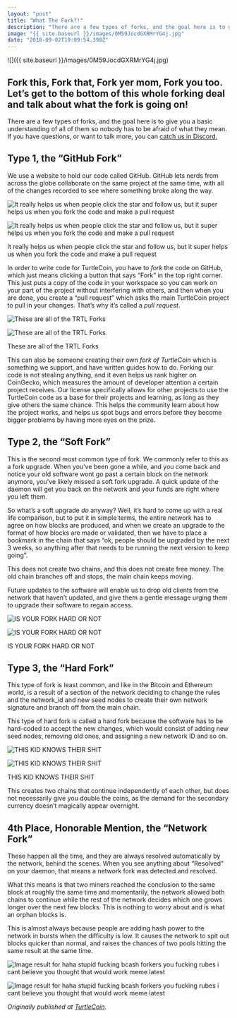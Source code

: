 ```yaml
---
layout: "post"
title: "What The Fork?!"
description: "There are a few types of forks, and the goal here is to give you a basic understanding of all of them so nobody has to be afraid of what they mean. If you have questions, or want to talk more, you…"
image: "{{ site.baseurl }}/images/0M59JocdGXRMrYG4j.jpg"
date: "2018-09-02T19:09:54.398Z"
---
```


![]({{ site.baseurl }}/images/0M59JocdGXRMrYG4j.jpg)

## Fork this, Fork that, Fork yer mom, Fork you too. Let’s get to the bottom of this whole forking deal and talk about what the fork is going on!

There are a few types of forks, and the goal here is to give you a basic understanding of all of them so nobody has to be afraid of what they mean. If you have questions, or want to talk more, you can [catch us in Discord.](http://chat.turtlecoin.lol/)

## Type 1, the “GitHub Fork”

We use a website to hold our code called GitHub. GitHub lets nerds from across the globe collaborate on the same project at the same time, with all of the changes recorded to see where something broke along the way.

![It really helps us when people click the star and follow us, but it super helps us when you fork the code and make a pull request](https://miro.medium.com/max/60/0*76YZWuVfR0I1S6Ig.png?q=20)

![It really helps us when people click the star and follow us, but it super helps us when you fork the code and make a pull request](https://miro.medium.com/max/952/0*76YZWuVfR0I1S6Ig.png)

It really helps us when people click the star and follow us, but it super helps us when you fork the code and make a pull request

In order to write code for TurtleCoin, you have to _fork_ the code on GitHub, which just means clicking a button that says “Fork” in the top right corner. This just puts a copy of the code in your workspace so you can work on your part of the project without interfering with others, and then when you are done, you create a “pull request” which asks the main TurtleCoin project to pull in your changes. That’s why it’s called a _pull request_.

![These are all of the TRTL Forks](https://miro.medium.com/max/48/0*0LMSYlJN74xxpCQr.png?q=20)

![These are all of the TRTL Forks](https://miro.medium.com/max/1400/0*0LMSYlJN74xxpCQr.png)

These are all of the TRTL Forks

This can also be someone creating their own _fork of TurtleCoin_ which is something we support, and have written guides how to do. Forking our code is not stealing anything, and it even helps us rank higher on CoinGecko, which measures the amount of developer attention a certain project receives. Our license specifically allows for other projects to use the TurtleCoin code as a base for their projects and learning, as long as they give others the same chance. This helps the community learn about how the project works, and helps us spot bugs and errors before they become bigger problems by having more eyes on the prize.

## Type 2, the “Soft Fork”

This is the second most common type of fork. We commonly refer to this as a fork upgrade. When you’ve been gone a while, and you come back and notice your old software wont go past a certain block on the network anymore, you’ve likely missed a soft fork upgrade. A quick update of the daemon will get you back on the network and your funds are right where you left them.

So what’s a soft upgrade _do_ anyway? Well, it’s hard to come up with a real life comparison, but to put it in simple terms, the entire network has to agree on how blocks are produced, and when we create an upgrade to the format of how blocks are made or validated, then we have to place a bookmark in the chain that says “ok, people should be upgraded by the next 3 weeks, so anything after that needs to be running the next version to keep going”.

This does not create two chains, and this does not create free money. The old chain branches off and stops, the main chain keeps moving.

Future updates to the software will enable us to drop old clients from the network that haven’t updated, and give them a gentle message urging them to upgrade their software to regain access.

![IS YOUR FORK HARD OR NOT](https://miro.medium.com/max/60/0*2hkMpe4iyWdxA_lG.jpg?q=20)

![IS YOUR FORK HARD OR NOT](https://miro.medium.com/max/1120/0*2hkMpe4iyWdxA_lG.jpg)

IS YOUR FORK HARD OR NOT

## Type 3, the “Hard Fork”

This type of fork is least common, and like in the Bitcoin and Ethereum world, is a result of a section of the network deciding to change the rules and the network_id and new seed nodes to create their own network signature and branch off from the main chain.

This type of hard fork is called a hard fork because the software has to be hard-coded to accept the new changes, which would consist of adding new seed nodes, removing old ones, and assigning a new network ID and so on.

![THIS KID KNOWS THEIR SHIT](https://miro.medium.com/freeze/max/60/0*N-JYWgFU6rUO_Ky0.gif?q=20)

![THIS KID KNOWS THEIR SHIT](https://miro.medium.com/max/1400/0*N-JYWgFU6rUO_Ky0.gif)

THIS KID KNOWS THEIR SHIT

This creates two chains that continue independently of each other, but does not necessarily give you double the coins, as the demand for the secondary currency doesn’t magically appear overnight.

## 4th Place, Honorable Mention, the “Network Fork”

These happen all the time, and they are always resolved automatically by the network, behind the scenes. When you see anything about “Resolved” on your daemon, that means a network fork was detected and resolved.

What this means is that two miners reached the conclusion to the same block at roughly the same time and momentarily, the network allowed both chains to continue while the rest of the network decides which one grows longer over the next few blocks. This is nothing to worry about and is what an orphan blocks is.

This is almost always because people are adding hash power to the network in bursts when the difficulty is low. It causes the network to spit out blocks quicker than normal, and raises the chances of two pools hitting the same result at the same time.

![Image result for haha stupid fucking bcash forkers you fucking rubes i cant believe you thought that would work meme latest](https://miro.medium.com/max/60/0*YrXbgdhCw70ViW1m.jpeg?q=20)

![Image result for haha stupid fucking bcash forkers you fucking rubes i cant believe you thought that would work meme latest](https://miro.medium.com/max/1400/0*YrXbgdhCw70ViW1m.jpeg)

_Originally published at_ [_TurtleCoin_](http://blog.turtlecoin.lol/archives/what-the-fork/)_._
